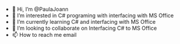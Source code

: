 - 👋 Hi, I’m @PaulaJoann
- 👀 I’m interested in C# programing with interfacing with MS Office
- 🌱 I’m currently learning C# and interfacing with MS Office
- 💞️ I’m looking to collaborate on Interfacing C# to MS Office
- 📫 How to reach me email

<!---
PaulaJoann/PaulaJoann is a ✨ special ✨ repository because its `README.md` (this file) appears on your GitHub profile.
You can click the Preview link to take a look at your changes.
--->
